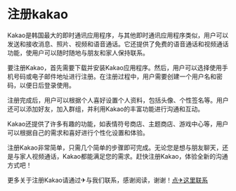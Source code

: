 # 注册kakao

Kakao是韩国最大的即时通讯应用程序，与其他即时通讯应用程序类似，用户可以发送和接收消息、照片、视频和语音通话。它还提供了免费的语音通话和视频通话功能，使用户可以随时随地与朋友和家人保持联系。

要注册Kakao，首先需要下载并安装Kakao应用程序。然后，用户可以选择使用手机号码或电子邮件地址进行注册。在注册过程中，用户需要创建一个用户名和密码，以便日后登录使用。

注册完成后，用户可以根据个人喜好设置个人资料，包括头像、个性签名等。用户还可以添加好友，加入群组，并利用Kakao的丰富功能进行沟通和互动。

Kakao还提供了许多有趣的功能，如表情符号商店、主题商店、游戏中心等，用户可以根据自己的需求和喜好进行个性化设置和体验。

注册Kakao非常简单，只需几个简单的步骤即可完成。无论您是想与朋友聊天，还是与家人视频通话，Kakao都能满足您的需求。赶快注册Kakao，体验全新的沟通方式吧！

更多关于注册Kakao请通过✈与我们联系，感谢阅读，谢谢！[点✈这里联系](https://1.k02.cc)